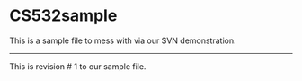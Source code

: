 # CS532sample

This is a sample file to mess with via our SVN demonstration.

-------------------------------------------------------------

This is revision # 1 to our sample file.
